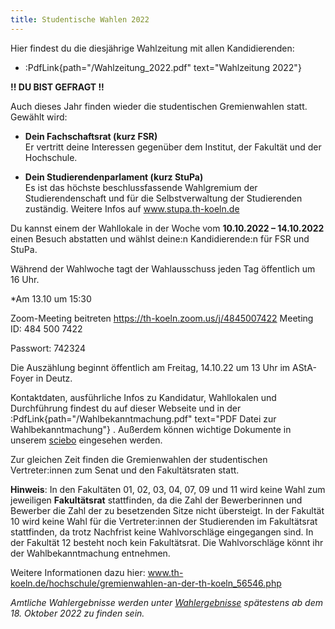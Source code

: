 ```yaml
---
title: Studentische Wahlen 2022
---
```


Hier findest du die diesjährige Wahlzeitung mit allen Kandidierenden:

- :PdfLink{path="/Wahlzeitung_2022.pdf" text="Wahlzeitung 2022"}

**!! DU BIST GEFRAGT !!**

Auch dieses Jahr finden wieder die studentischen Gremienwahlen statt. Gewählt wird:

- **Dein Fachschaftsrat (kurz FSR)**  
  Er vertritt deine Interessen gegenüber dem Institut, der Fakultät und der Hochschule.

- **Dein Studierendenparlament (kurz StuPa)**  
  Es ist das höchste beschlussfassende Wahlgremium der Studierendenschaft und für die Selbstverwaltung der Studierenden zuständig.
  Weitere Infos auf www.stupa.th-koeln.de

<!--Du kannst dich selbst zur Wahl stellen und deine Wünsche und Forderungen in das Hochschulleben einbringen

ODER-->

Du kannst einem der Wahllokale in der Woche vom **10.10.2022 – 14.10.2022** einen Besuch abstatten und wählst deine:n Kandidierende:n für FSR und StuPa. 

Während der Wahlwoche tagt der Wahlausschuss jeden Tag öffentlich um 16 Uhr. 

*Am 13.10 um 15:30 

Zoom-Meeting beitreten
https://th-koeln.zoom.us/j/4845007422
Meeting ID: 484 500 7422

Passwort: 742324

Die Auszählung beginnt öffentlich am Freitag, 14.10.22 um 13 Uhr im AStA-Foyer in Deutz. 

Kontaktdaten, ausführliche Infos zu Kandidatur, Wahllokalen und Durchführung findest du auf dieser Webseite und in der :PdfLink{path="/Wahlbekanntmachung.pdf" text="PDF Datei zur Wahlbekanntmachung"} .
Außerdem können wichtige Dokumente in unserem [sciebo](https://th-koeln.sciebo.de/s/q1hXFTRlcU3IFQ5) eingesehen werden.

Zur gleichen Zeit finden die Gremienwahlen der studentischen Vertreter:innen zum Senat und den Fakultätsraten statt. 

**Hinweis**: 
In den Fakultäten 01, 02, 03, 04, 07, 09 und 11 wird keine Wahl zum jeweiligen **Fakultätsrat** stattfinden, da die Zahl der Bewerberinnen und Bewerber die Zahl der zu besetzenden Sitze nicht übersteigt. 
In der Fakultät 10 wird keine Wahl für die Vertreter:innen der Studierenden im Fakultätsrat stattfinden, da trotz Nachfrist keine Wahlvorschläge eingegangen sind.
In der Fakultät 12 besteht noch kein Fakultätsrat.
Die Wahlvorschläge könnt ihr der Wahlbekanntmachung entnehmen.

Weitere Informationen dazu hier:
www.th-koeln.de/hochschule/gremienwahlen-an-der-th-koeln_56546.php

<!--Wenn Ihr nicht nur wählen gehen wollt, sondern auch bei der Wahl mithelfen möchtet, seid Ihr hiermit herzlich zum Informationstreffen für Wahlhelfer:innen am 23.09.2022 eingeladen! Weitere Infos dazu unter [Für Wahlhelfende](/fuer-wahlhelfende).

**Update**

Vielen Dank für das große Interesse an der Mithilfe bei der Wahl! Wir haben bereits genug Bewerbungen für Wahlhelfer:innen erhalten und es werden keine weiteren mehr gesucht. -->

<!--Die Auslosung der Listenreihenfolge findet am **17.09.2022 um 14:00** via Zoom statt.

Zoom-Link:
https://us05web.zoom.us/j/87861261263?pwd=KzduQkc3OU5YNGJsOXBDVmovVXRpZz09

Meeting-ID: 878 6126 1263
Kenncode: WASLST-->

_Amtliche Wahlergebnisse werden unter [Wahlergebnisse](/wahlergebnisse) spätestens ab dem 18. Oktober 2022 zu finden sein._
